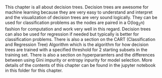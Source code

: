 This chapter is all about decision trees. Decision trees are awesome for machine learning because they are very easy to understand and interpret and the visualization of decision trees are very sound logically. They can be used for classification problems as the nodes are paired in a O(log<sub>2</sub>n) fashion for computation and work very well in this regard. Decision trees can also be used for regression if needed but typically is better for classification problems. There is also a section on the CART (Classification and Regression Tree) Algorithm which is the algorithm for how decision trees are trained with a specified threshold for 2 starting subsets in the training set. There is also a section on hyperparamters and the differences between using Gini impurity or entropy inpurity for model selection. More details of the contents of this chapter can be found in the jupyter notebook in this folder for this chapter.
